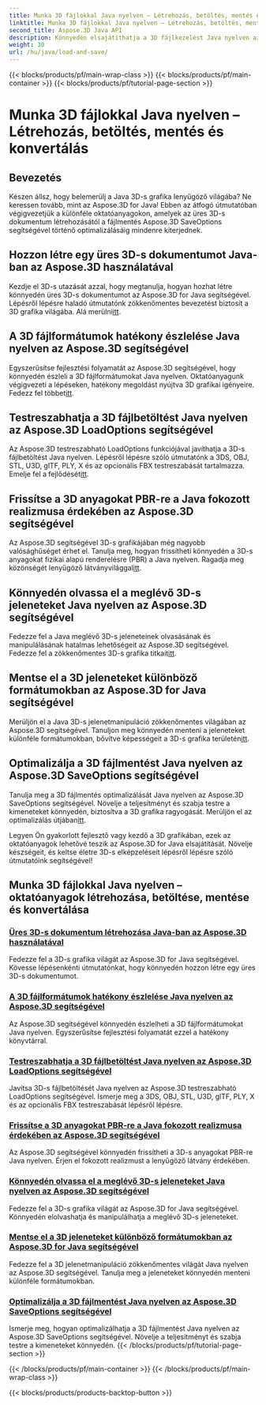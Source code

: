 ```yaml
---
title: Munka 3D fájlokkal Java nyelven – Létrehozás, betöltés, mentés és konvertálás
linktitle: Munka 3D fájlokkal Java nyelven – Létrehozás, betöltés, mentés és konvertálás
second_title: Aspose.3D Java API
description: Könnyedén elsajátíthatja a 3D fájlkezelést Java nyelven az Aspose.3D oktatóanyagok segítségével. Könnyedén hozhat létre, tölthet be, menthet és konvertálhat 3D-s fájlokat a lépésenkénti útmutatók segítségével.
weight: 30
url: /hu/java/load-and-save/
---
```


{{< blocks/products/pf/main-wrap-class >}}
{{< blocks/products/pf/main-container >}}
{{< blocks/products/pf/tutorial-page-section >}}

# Munka 3D fájlokkal Java nyelven – Létrehozás, betöltés, mentés és konvertálás


## Bevezetés

Készen állsz, hogy belemerülj a Java 3D-s grafika lenyűgöző világába? Ne keressen tovább, mint az Aspose.3D for Java! Ebben az átfogó útmutatóban végigvezetjük a különféle oktatóanyagokon, amelyek az üres 3D-s dokumentum létrehozásától a fájlmentés Aspose.3D SaveOptions segítségével történő optimalizálásáig mindenre kiterjednek.

## Hozzon létre egy üres 3D-s dokumentumot Java-ban az Aspose.3D használatával

 Kezdje el 3D-s utazását azzal, hogy megtanulja, hogyan hozhat létre könnyedén üres 3D-s dokumentumot az Aspose.3D for Java segítségével. Lépésről lépésre haladó útmutatónk zökkenőmentes bevezetést biztosít a 3D grafika világába. Alá merülni[itt](./create-empty-3d-document/).

## A 3D fájlformátumok hatékony észlelése Java nyelven az Aspose.3D segítségével

 Egyszerűsítse fejlesztési folyamatát az Aspose.3D segítségével, hogy könnyedén észleli a 3D fájlformátumokat Java nyelven. Oktatóanyagunk végigvezeti a lépéseken, hatékony megoldást nyújtva 3D grafikai igényeire. Fedezz fel többet[itt](./detect-3d-file-formats/).

## Testreszabhatja a 3D fájlbetöltést Java nyelven az Aspose.3D LoadOptions segítségével

Az Aspose.3D testreszabható LoadOptions funkciójával javíthatja a 3D-s fájlbetöltést Java nyelven. Lépésről lépésre szóló útmutatónk a 3DS, OBJ, STL, U3D, glTF, PLY, X és az opcionális FBX testreszabását tartalmazza. Emelje fel a fejlődését[itt](./customize-3d-file-loading/).

## Frissítse a 3D anyagokat PBR-re a Java fokozott realizmusa érdekében az Aspose.3D segítségével

 Az Aspose.3D segítségével 3D-s grafikájában még nagyobb valósághűséget érhet el. Tanulja meg, hogyan frissítheti könnyedén a 3D-s anyagokat fizikai alapú renderelésre (PBR) a Java nyelven. Ragadja meg közönségét lenyűgöző látványvilággal[itt](./upgrade-materials-to-pbr/).

## Könnyedén olvassa el a meglévő 3D-s jeleneteket Java nyelven az Aspose.3D segítségével

 Fedezze fel a Java meglévő 3D-s jeleneteinek olvasásának és manipulálásának hatalmas lehetőségeit az Aspose.3D segítségével. Fedezze fel a zökkenőmentes 3D-s grafika titkait[itt](./read-existing-3d-scenes/).

## Mentse el a 3D jeleneteket különböző formátumokban az Aspose.3D for Java segítségével

 Merüljön el a Java 3D-s jelenetmanipuláció zökkenőmentes világában az Aspose.3D segítségével. Tanuljon meg könnyedén menteni a jeleneteket különféle formátumokban, bővítve képességeit a 3D-s grafika területén[itt](./save-3d-scenes/).

## Optimalizálja a 3D fájlmentést Java nyelven az Aspose.3D SaveOptions segítségével

 Tanulja meg a 3D fájlmentés optimalizálását Java nyelven az Aspose.3D SaveOptions segítségével. Növelje a teljesítményt és szabja testre a kimeneteket könnyedén, biztosítva a 3D grafika ragyogását. Merüljön el az optimalizálás útjában[itt](./optimize-3d-file-saving/).

Legyen Ön gyakorlott fejlesztő vagy kezdő a 3D grafikában, ezek az oktatóanyagok lehetővé teszik az Aspose.3D for Java elsajátítását. Növelje készségeit, és keltse életre 3D-s elképzeléseit lépésről lépésre szóló útmutatóink segítségével!
## Munka 3D fájlokkal Java nyelven – oktatóanyagok létrehozása, betöltése, mentése és konvertálása
### [Üres 3D-s dokumentum létrehozása Java-ban az Aspose.3D használatával](./create-empty-3d-document/)
Fedezze fel a 3D-s grafika világát az Aspose.3D for Java segítségével. Kövesse lépésenkénti útmutatónkat, hogy könnyedén hozzon létre egy üres 3D-s dokumentumot.
### [A 3D fájlformátumok hatékony észlelése Java nyelven az Aspose.3D segítségével](./detect-3d-file-formats/)
Az Aspose.3D segítségével könnyedén észlelheti a 3D fájlformátumokat Java nyelven. Egyszerűsítse fejlesztési folyamatát ezzel a hatékony könyvtárral.
### [Testreszabhatja a 3D fájlbetöltést Java nyelven az Aspose.3D LoadOptions segítségével](./customize-3d-file-loading/)
Javítsa 3D-s fájlbetöltését Java nyelven az Aspose.3D testreszabható LoadOptions segítségével. Ismerje meg a 3DS, OBJ, STL, U3D, glTF, PLY, X és az opcionális FBX testreszabását lépésről lépésre.
### [Frissítse a 3D anyagokat PBR-re a Java fokozott realizmusa érdekében az Aspose.3D segítségével](./upgrade-materials-to-pbr/)
Az Aspose.3D segítségével könnyedén frissítheti a 3D-s anyagokat PBR-re Java nyelven. Érjen el fokozott realizmust a lenyűgöző látvány érdekében.
### [Könnyedén olvassa el a meglévő 3D-s jeleneteket Java nyelven az Aspose.3D segítségével](./read-existing-3d-scenes/)
Fedezze fel a 3D-s grafika világát az Aspose.3D for Java segítségével. Könnyedén elolvashatja és manipulálhatja a meglévő 3D-s jeleneteket.
### [Mentse el a 3D jeleneteket különböző formátumokban az Aspose.3D for Java segítségével](./save-3d-scenes/)
Fedezze fel a 3D jelenetmanipuláció zökkenőmentes világát Java nyelven az Aspose.3D segítségével. Tanulja meg a jeleneteket könnyedén menteni különféle formátumokban.
### [Optimalizálja a 3D fájlmentést Java nyelven az Aspose.3D SaveOptions segítségével](./optimize-3d-file-saving/)
Ismerje meg, hogyan optimalizálhatja a 3D fájlmentést Java nyelven az Aspose.3D SaveOptions segítségével. Növelje a teljesítményt és szabja testre a kimeneteket könnyedén.
{{< /blocks/products/pf/tutorial-page-section >}}

{{< /blocks/products/pf/main-container >}}
{{< /blocks/products/pf/main-wrap-class >}}

{{< blocks/products/products-backtop-button >}}
